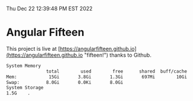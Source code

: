 Thu Dec 22 12:39:48 PM EST 2022

# Angular Fifteen


This project is live at [https://angularfifteen.github.io](https://angularfifteen.github.io "fifteen!") thanks to Github.

```bash
System Memory
               total        used        free      shared  buff/cache   available
Mem:            15Gi       3.8Gi       1.3Gi       697Mi        10Gi        10Gi
Swap:          8.0Gi       0.0Ki       8.0Gi
System Storage
1.5G	.
```
